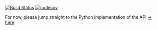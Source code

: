 [![Build Status](https://travis-ci.org/typeWorld/api.svg?branch=master)](https://travis-ci.org/typeWorld/api)
[![codecov](https://codecov.io/gh/typeWorld/api/branch/master/graph/badge.svg)](https://codecov.io/gh/typeWorld/api)

For now, please jump straight to the Python implementation of the API [→ here](Python/Lib/typeWorld)